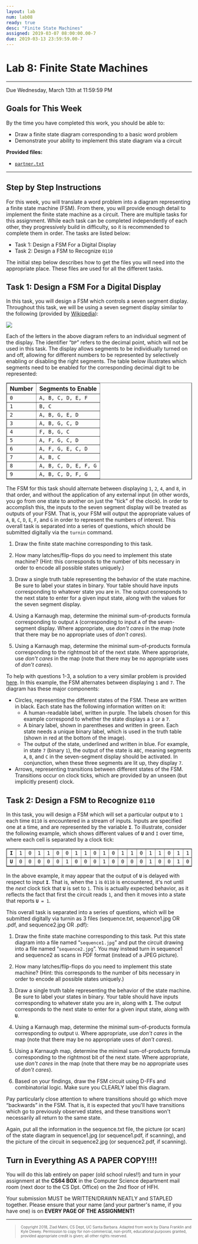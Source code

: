 ```yaml
---
layout: lab
num: lab08
ready: true
desc: "Finite State Machines"
assigned: 2019-03-07 08:00:00.00-7
due: 2019-03-13 23:59:59.00-7
---
```

<h1>Lab 8: Finite State Machines</h1>
<hr>
<p>Due Wednesday, March 13th at 11:59:59 PM</p>

<h2>Goals for This Week</h2>
<p>By the time you have completed this work, you should be able to:</p>
<ul>
  <li>Draw a finite state diagram corresponding to a basic word problem</li>
  <li>Demonstrate your ability to implement this state diagram via a circuit</li>
</ul>

<b>Provided files:</b>
<ul>
  <li><a href="{{'/lab/lab08/partner.txt' | relative_url }}"><code>partner.txt</code></a></li>
</ul>

<!-- DOCUMENTATION -->

<hr>
<h2>Step by Step Instructions</h2>
<p>
  For this week, you will translate a word problem into a diagram representing a finite state machine (FSM).
  From there, you will provide enough detail to implement the finite state machine as a circuit.
  There are multiple tasks for this assignment.
  While each task can be completed independently of each other, they progressively build in difficulty, so it is recommended to complete them in order.
  The tasks are listed below:
</p>

<ul>
  <li>Task 1: Design a FSM For a Digital Display</li>
  <li>Task 2: Design a FSM to Recognize <code>0110</code></li>
</ul>

<p>
  The initial step below describes how to get the files you will need into the appropriate place.
  These files are used for all the different tasks.
</p>

<h2>Task 1: Design a FSM For a Digital Display</h2>
<p>
  In this task, you will design a FSM which controls a seven segment display.
  Throughout this task, we will be using a seven segment display similar to the following (provided by <a href="https://en.wikipedia.org/wiki/Seven-segment_display">Wikipedia</a>):
</p>
<img src="7_segment_display.png">
<p>
  Each of the letters in the above diagram refers to an individual segment of the display.
  The identifier &ldquo;<code>DP</code>&rdquo; refers to the decimal point, which will not be used in this task.
  The display allows segments to be individiually turned on and off, allowing for different numbers to be represented by selectively enabling or disabling the right segments.
  The table below illustrates which segments need to be enabled for the corresponding decimal digit to be represented:
</p>
<table border="1">
  <tr>
    <th>Number</th>
    <th>Segments to Enable</th>
  </tr>
  <tr>
    <td><code>0</code></td>
    <td><code>A, B, C, D, E, F</code></td>
  </tr>
  <tr>
    <td><code>1</code></td>
    <td><code>B, C</code></td>
  </tr>
  <tr>
    <td><code>2</code></td>
    <td><code>A, B, G, E, D</code></td>
  </tr>
  <tr>
    <td><code>3</code></td>
    <td><code>A, B, G, C, D</code></td>
  </tr>
  <tr>
    <td><code>4</code></td>
    <td><code>F, B, G, C</code></td>
  </tr>
  <tr>
    <td><code>5</code></td>
    <td><code>A, F, G, C, D</code></td>
  </tr>
  <tr>
    <td><code>6</code></td>
    <td><code>A, F, G, E, C, D</code></td>
  </tr>
  <tr>
    <td><code>7</code></td>
    <td><code>A, B, C</code></td>
  </tr>
  <tr>
    <td><code>8</code></td>
    <td><code>A, B, C, D, E, F, G</code></td>
  </tr>
  <tr>
    <td><code>9</code></td>
    <td><code>A, B, C, D, F, G</code></td>
  </tr>
</table>

<p>
  The FSM for this task should alternate between displaying <code>1</code>, <code>2</code>, <code>4</code>, and <code>8</code>, in that order, and without the application of any external input (in other words, you go from one state to another on just the "tick" of the clock).
  In order to accomplish this, the inputs to the seven segment display will be treated as outputs of your FSM.
  That is, your FSM will output the appropriate values of <code>A</code>, <code>B</code>, <code>C</code>, <code>D</code>, <code>E</code>, <code>F</code>, and <code>G</code> in order to represent the numbers of interest.
  This overall task is separated into a series of questions, which should be submitted digitally via the <code>turnin</code> command.
</p>
<ol>
  <li>
    <p>
      Draw the finite state machine corresponding to this task.
    </p>
  </li>
  <li>
    <p>
      How many latches/flip-flops do you need to implement this state machine?
      (Hint: this corresponds to the number of bits necessary in order to encode all possible states uniquely.)
    </p>
  </li>
  <li>
    <p>
      Draw a single truth table representing the behavior of the state machine.
      Be sure to label your states in binary.
      Your table should have inputs corresponding to whatever state you are in.
      The output corresponds to the next state to enter for a given input state, along with the values for the seven segment display.
    </p>
  </li>
  <li>
    <p>
      Using a Karnaugh map, determine the minimal sum-of-products formula corresponding to output <code>A</code> (corresponding to input <code>A</code> of the seven-segment display.
      Where appropriate, use <i>don't cares</i> in the map (note that there may be no appropriate uses of <i>don't cares</i>).
    </p>
  </li>
  <li>
    <p>
      Using a Karnaugh map, determine the minimal sum-of-products formula corresponding to the rightmost bit of the next state.
      Where appropriate, use <i>don't cares</i> in the map (note that there may be no appropriate uses of <i>don't cares</i>).
    </p>
  </li>
</ol>

<p>
  To help with questions 1-3, a solution to a very similar problem is provided <a href="{{'/lab/lab08/display_example.jpg' | relative_url }}">here</a>.
  In this example, the FSM alternates between displaying <code>1</code> and <code>7</code>.
  The diagram has these major components:
</p>
<ul>
  <li>
    Circles, representing the different states of the FSM.
    These are written in black.
    Each state has the following information written on it:
    <ul>
      <li>
        A human-readable label, written in purple.
        The labels chosen for this example correspond to whether the state displays a <code>1</code> or a <code>7</code>.
      </li>
      <li>
        A binary label, shown in parentheses and written in green.
        Each state needs a unique binary label, which is used in the truth table (shown in red at the bottom of the image).
      </li>
      <li>
        The output of the state, underlined and written in blue.
        For example, in state <code>7</code> (binary <code>1</code>), the output of the state is <code>ABC</code>, meaning segments <code>A</code>, <code>B</code>, and <code>C</code> in the seven-segment display should be activated.
        In conjunction, when these three segments are lit up, they display <code>7</code>.
      </li>
    </ul>
  </li>
  <li>
    Arrows, representing transitions between different states of the FSM.
    Transitions occur on clock ticks, which are provided by an unseen (but implicitly present) clock.
  </li>
</ul>

<h2>Task 2: Design a FSM to Recognize <code>0110</code></h2>
<p>
  In this task, you will design a FSM which will set a particular output <code><b>U</b></code> to <code>1</code> each time <code>0110</code> is encountered in a stream of inputs.
  Inputs are specified one at a time, and are represented by the variable <code><b>I</b></code>.
  To illustrate, consider the following example, which shows different values of <code><b>U</b></code> and <code>I</code> over time, where each cell is separated by a clock tick:
</p>
<table border="1">
  <tr>
    <td><code><b>I</b></code></td>
    <td><code>1</code></td>
    <td><code>0</code></td>
    <td><code>1</code></td>
    <td><code>1</code></td>
    <td><code>0</code></td>
    <td><code>0</code></td>
    <td><code>1</code></td>
    <td><code>1</code></td>
    <td><code>0</code></td>
    <td><code>1</code></td>
    <td><code>0</code></td>
    <td><code>1</code></td>
    <td><code>1</code></td>
    <td><code>0</code></td>
    <td><code>1</code></td>
    <td><code>1</code></td>
    <td><code>0</code></td>
    <td><code>1</code></td>
    <td><code>1</code></td>
    <td><code>0</code></td>
    <td><code>1</code></td>
  </tr>
  <tr>
    <td><code><b>U</b></code></td>
    <td><code>0</code></td>
    <td><code>0</code></td>
    <td><code>0</code></td>
    <td><code>0</code></td>
    <td><code>0</code></td>
    <td><code>1</code></td>
    <td><code>0</code></td>
    <td><code>0</code></td>
    <td><code>0</code></td>
    <td><code>1</code></td>
    <td><code>0</code></td>
    <td><code>0</code></td>
    <td><code>0</code></td>
    <td><code>0</code></td>
    <td><code>1</code></td>
    <td><code>0</code></td>
    <td><code>0</code></td>
    <td><code>1</code></td>
    <td><code>0</code></td>
    <td><code>0</code></td>
    <td><code>1</code></td>
  </tr>
</table>

<p>
  In the above example, it may appear that the output of <code><b>U</b></code> is delayed with respect to input <code><b>I</b></code>.
  That is, when the <code>1</code> is <code>0110</code> is encountered, it's not until the <i>next</i> clock tick that <code><b>U</b></code> is set to <code>1</code>.
  This is actually expected behavior, as it reflects the fact that first the circuit reads <code>1</code>, and then it moves into a state that reports <code><b>U</b> = 1</code>.
</p>

<p>This overall task is separated into a series of questions, which will be submitted digitally via turnin as 3 files (sequence.txt, sequence1.jpg OR .pdf, and sequence2.jpg OR .pdf):
</p>
<ol>
  <li>
    <p>
      Draw the finite state machine corresponding to this task.
      Put this state diagram into a file named &ldquo;<code>sequence1.jpg</code>&rdquo; and put the circuit drawing into a file named &ldquo;<code>sequence2.jpg</code>&rdquo;. You may instead turn in sequence1 and sequence2 as scans in PDF format (instead of a JPEG picture).
    </p>
  </li>
  <li>
    <p>
      How many latches/flip-flops do you need to implement this state machine?
      (Hint: this corresponds to the number of bits necessary in order to encode all possible states uniquely.)
    </p>
  </li>
  <li>
    <p>
      Draw a single truth table representing the behavior of the state machine.
      Be sure to label your states in binary.
      Your table should have inputs corresponding to whatever state you are in, along with <code><b>I</b></code>.
      The output corresponds to the next state to enter for a given input state, along with <code><b>U</b></code>.
    </p>
  </li>
  <li>
    <p>
      Using a Karnaugh map, determine the minimal sum-of-products formula corresponding to output <code>U</code>.
      Where appropriate, use <i>don't cares</i> in the map (note that there may be no appropriate uses of <i>don't cares</i>).
    </p>
  </li>
  <li>
    <p>
      Using a Karnaugh map, determine the minimal sum-of-products formula corresponding to the rightmost bit of the next state.
      Where appropriate, use <i>don't cares</i> in the map (note that there may be no appropriate uses of <i>don't cares</i>).
    </p>
  </li>
  <li>
    <p>
      Based on your findings, draw the FSM circuit using D-FFs and combinatorial logic. Make sure you CLEARLY label this diagram.
    </p>
  </li>
</ol>

<p>
  Pay particularly close attention to where transitions should go which move &ldquo;backwards&rdquo; in the FSM.
  That is, it is expected that you'll have transitions which go to previously observed states, and these transitions won't necessarily all return to the same state.
</p>
<p>
  Again, put all the information in the sequence.txt file, the picture (or scan) of the state diagram in sequence1.jpg (or sequence1.pdf, if scanning), and the picture of the circuit in sequence2.jpg (or sequence2.pdf, if scanning).
</p>

<h2>Turn in Everything AS A PAPER COPY!!!!</h2>
<p>
You will do this lab entirely on paper (old school rules!!) and turn in your assignment at the <b>CS64 BOX</b> in the Computer Science department mail room (next door to the CS Dpt. Office) on the 2nd floor of HFH.
</p>
<p>
Your submission MUST be WRITTEN/DRAWN NEATLY and STAPLED together. Please ensure that your name (and your partner's name, if you have one) is on <b>EVERY PAGE OF THE ASSIGNMENT!</b>
</p>

<hr>
<blockquote>
  <p><font size="1">
  Copyright 2018, Ziad Matni, CS Dept, UC Santa Barbara. Adapted from work by Diana Franklin and Kyle Dewey. Permission to copy for non-commercial, non-profit, educational purposes granted, provided appropriate credit is given;  all other rights reserved.
  </font></p>
</blockquote>
